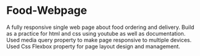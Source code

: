 # Food-Webpage
A fully responsive single web page about food ordering and delivery.
Build as a practice for html and css using youtube as well as documentation.
Used media query property to make page responsive to multiple devices.
Used Css Flexbox property for page layout design and management.
